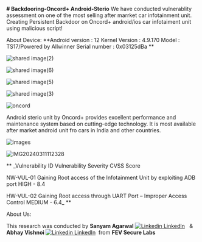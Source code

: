 **# Backdooring-Oncord+ Android-Sterio**
We have conducted vulnerablity assessment on one of the most selling after marrket car infotainment unit.
Creating Persistent Backdoor on Oncord+ android/ios car infotaiment unit using malicious script!

About Device:
**Android version : 12
Kernel Version : 4.9.170
Model : TS17/Powered by Allwinner
Serial number : 0x03125dBa
**

![shared image(2)](https://github.com/abbiy/Backdooring-Oncord-Android-Sterio-/assets/19267773/edc00056-2786-49a7-8481-1c2512be0156)

![shared image(6)](https://github.com/abbiy/Backdooring-Oncord-Android-Sterio-/assets/19267773/bde5d881-242b-405e-9a7b-3dae32cafd6f)

![shared image(5)](https://github.com/abbiy/Backdooring-Oncord-Android-Sterio-/assets/19267773/79d3a5b3-c5aa-4e54-a8a6-88f64b34f560)

![shared image(3)](https://github.com/abbiy/Backdooring-Oncord-Android-Sterio-/assets/19267773/db69a10f-0e96-4103-8148-97a59de2550a)

![oncord](https://github.com/abbiy/Backdooring-Oncord-Android-Sterio-/assets/19267773/9534231e-3f09-4ce2-86ab-d8cdb72aa88a)

Android sterio unit by Oncord+ provides excellent performance and maintenance system based on cutting-edge technology. It is most available after market android unit fro cars in India and other countries. 

![images](https://github.com/abbiy/Backdooring-Oncord-Android-Sterio-/assets/19267773/2ae45535-3819-4602-8fc4-cec3a07fe206)

![IMG20240311112328](https://github.com/abbiy/Backdooring-Oncord-Android-Sterio-/assets/19267773/7ce996ac-7cb4-4b84-92e7-cae389960646)

**
_Vulnerability ID	Vulnerability	Severity	CVSS Score

NW-VUL-01	Gaining Root access of the Infotainment Unit by exploiting ADB port	HIGH -	8.4

HW-VUL-02	Gaining Root access through UART Port – Improper Access Control	MEDIUM - 6.4_
**

About Us: 

This research was conducted by **Sanyam Agarwal**  [![Linkedin](https://i.stack.imgur.com/gVE0j.png) LinkedIn](https://www.linkedin.com/in/sanyam-a-2b2b5510/)
&nbsp; & **Abhay Vishnoi** [![Linkedin](https://i.stack.imgur.com/gVE0j.png) LinkedIn](https://www.linkedin.com/in/abhay-vishnoi3)
&nbsp;from **FEV Secure Labs** 
